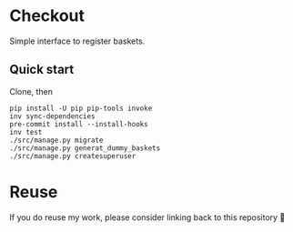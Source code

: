 # Checkout

Simple interface to register baskets.

## Quick start
Clone, then
```shell
pip install -U pip pip-tools invoke
inv sync-dependencies
pre-commit install --install-hooks
inv test
./src/manage.py migrate
./src/manage.py generat_dummy_baskets
./src/manage.py createsuperuser
```

# Reuse
If you do reuse my work, please consider linking back to this repository 🙂
